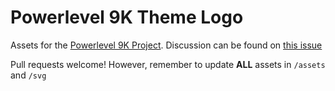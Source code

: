 # Powerlevel 9K Theme Logo

Assets for the [Powerlevel 9K Project](https://github.com/bhilburn/powerlevel9k). Discussion can be found on [this issue](https://github.com/bhilburn/powerlevel9k/issues/367)

Pull requests welcome! However, remember to update **ALL** assets in `/assets` and `/svg`
